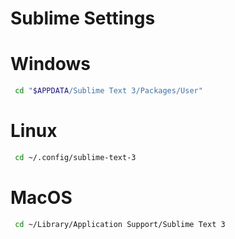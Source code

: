 # Sublime Settings

# Windows
```bash
 cd "$APPDATA/Sublime Text 3/Packages/User"
```

# Linux
```bash
 cd ~/.config/sublime-text-3
```

# MacOS
```bash
 cd ~/Library/Application Support/Sublime Text 3
```
